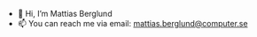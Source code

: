 - 👋 Hi, I’m Mattias Berglund
- 📫 You can reach me via email: mattias.berglund@computer.se

<!---
mattias-berglund/mattias-berglund is a ✨ special ✨ repository because its `README.md` (this file) appears on your GitHub profile.
You can click the Preview link to take a look at your changes.
--->
